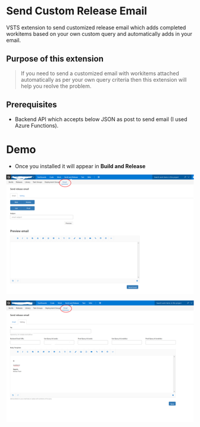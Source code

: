 # Send Custom Release Email
VSTS extension to send customized release email which adds completed workitems based on your own custom query and  automatically adds in your email.

## Purpose of this extension
> If you need to send a customized email with workitems attached automatically as per your own query criteria then this extension will
> help you reolve the problem.

## Prerequisites
- Backend API which accepts below JSON as post to send email (I used Azure Functions).

# Demo 
- Once you installed it will appear in **Build and Release**

![Alt Title](demo-1.png?raw=true "Title")


![Alt Title](demo-2.png?raw=true "Demo 1")
